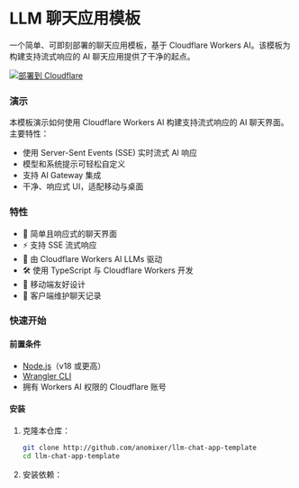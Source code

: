 # LLM 聊天应用模板

一个简单、可即刻部署的聊天应用模板，基于 Cloudflare Workers AI。该模板为构建支持流式响应的 AI 聊天应用提供了干净的起点。

[![部署到 Cloudflare](https://deploy.workers.cloudflare.com/button)](https://deploy.workers.cloudflare.com/?url=https://github.com/cloudflare/templates/tree/main/llm-chat-app-template)

<!-- dash-content-start -->

### 演示

本模板演示如何使用 Cloudflare Workers AI 构建支持流式响应的 AI 聊天界面。主要特性：

- 使用 Server-Sent Events (SSE) 实时流式 AI 响应
- 模型和系统提示可轻松自定义
- 支持 AI Gateway 集成
- 干净、响应式 UI，适配移动与桌面

### 特性

- 💬 简单且响应式的聊天界面
- ⚡ 支持 SSE 流式响应
- 🧠 由 Cloudflare Workers AI LLMs 驱动
- 🛠️ 使用 TypeScript 与 Cloudflare Workers 开发
- 📱 移动端友好设计
- 🔄 客户端维护聊天记录
<!-- dash-content-end -->

### 快速开始

#### 前置条件

- [Node.js](https://nodejs.org/)（v18 或更高）
- [Wrangler CLI](https://developers.cloudflare.com/workers/wrangler/install-and-update/)
- 拥有 Workers AI 权限的 Cloudflare 账号

#### 安装

1. 克隆本仓库：

   ```bash
   git clone http://github.com/anomixer/llm-chat-app-template
   cd llm-chat-app-template
   ```

2. 安装依赖：

   ```